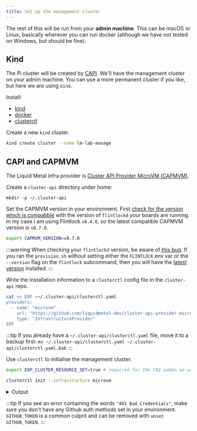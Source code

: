 ```yaml
---
title: Set up the management cluster
---
```


The rest of this will be run from your **admin machine**. This can be macOS or Linux,
basically wherever you can run docker (although we have not tested on Windows, but should be fine).

## Kind

The Pi cluster will be created by [CAPI][capi]. We'll have the management cluster
on your admin machine. You can use a more permanent cluster if you like, but
here we are using `kind`.

Install:

- [kind][kind]
- [docker][docker]
- [clusterctl][clusterctl]

Create a new `kind` cluster.

```bash
kind create cluster --name lm-lab-manage
```

## CAPI and CAPMVM


The Liquid Metal infra provider is [Cluster API Provider MicroVM (CAPMVM)][capmvm].

Create a `cluster-api` directory under home:

```
mkdir -p ~/.cluster-api
```

Set the CAPMVM version in your environment. First [check for the
version which is compatible][compat] with the version of `flintlockd` your boards are running.
In my case I am using Flintlock `v0.4.0`, so the latest compatible CAPMVM version is `v0.7.0`.

```bash
export CAPMVM_VERSION=v0.7.0
```
:::warning
When checking your `flintlockd` version, be aware of [this bug][vers-bug].
If you ran the `provision.sh` without setting either the `FLINTLOCK` env var
or the `--version` flag on the `flintlock` subcommand, then you will have the
[latest version][fl-latest] installed.
:::

Write the installation information to a `clusterctl` config file in the `cluster-api`
repo.

```bash
cat << EOF >~/.cluster-api/clusterctl.yaml
providers:
  - name: "microvm"
    url: "https://github.com/liquidmetal-dev/cluster-api-provider-microvm/releases/download/$CAPMVM_VERSION/infrastructure-components.yaml"
    type: "InfrastructureProvider"
EOF
```

:::tip
If you already have a `~/.cluster-api/clusterctl.yaml` file, move it to a backup
first: `mv ~/.cluster-api/clusterctl.yaml ~/.cluster-api/clusterctl.yaml.bak`
:::

Use `clusterctl` to initialise the management cluster.

```bash
export EXP_CLUSTER_RESOURCE_SET=true # required for the CNI addon we want deployed to the MicroVM cluster

clusterctl init --infrastructure microvm
```

<details><summary>Output</summary>

```bash
Fetching providers
Installing cert-manager Version="v1.5.3"
Waiting for cert-manager to be available...
Installing Provider="cluster-api" Version="v1.2.2" TargetNamespace="capi-system"
Installing Provider="bootstrap-kubeadm" Version="v1.2.2" TargetNamespace="capi-kubeadm-bootstrap-system"
I0927 13:51:15.765771  815920 request.go:665] Waited for 1.023726916s due to client-side throttling, not priority and fairness, request: GET:https://127.0.0.1:38035/apis/bootstrap.cluster.x-k8s.io/v1beta1?timeout=30s
Installing Provider="control-plane-kubeadm" Version="v1.2.2" TargetNamespace="capi-kubeadm-control-plane-system"
Installing Provider="infrastructure-microvm" Version="v0.8.0" TargetNamespace="capmvm-system"

Your management cluster has been initialized successfully!

You can now create your first workload cluster by running the following:

  clusterctl generate cluster [name] --kubernetes-version [version] | kubectl apply -f -
```

</details>

:::tip
If you see an error containing the words `"401 Bad Credentials"`, make sure you don't
have any Github auth methods set in your environment. `GITHUB_TOKEN` is a common
culprit and can be removed with `unset GITHUB_TOKEN`.
:::

[kind]: https://kind.sigs.k8s.io/
[docker]: https://docs.docker.com/get-docker/
[capi]: https://cluster-api.sigs.k8s.io/
[capmvm]: https://github.com/liquidmetal-dev/cluster-api-provider-microvm
[clusterctl]: https://cluster-api.sigs.k8s.io/user/quick-start.html#install-clusterctl
[compat]: https://github.com/liquidmetal-dev/cluster-api-provider-microvm/blob/main/docs/compatibility.md
[vers-bug]: https://github.com/liquidmetal-dev/flintlock/issues/508
[fl-latest]: https://github.com/liquidmetal-dev/flintlock/releases/latest

